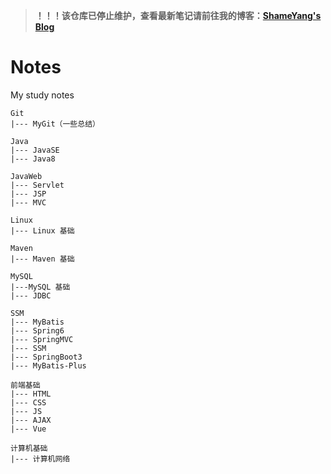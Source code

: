 > **！！！该仓库已停止维护，查看最新笔记请前往我的博客：[ShameYang's Blog](https://shameyang.vip)**

# Notes

My study notes

```
Git
|--- MyGit（一些总结）

Java
|--- JavaSE
|--- Java8

JavaWeb
|--- Servlet
|--- JSP
|--- MVC

Linux
|--- Linux 基础

Maven
|--- Maven 基础

MySQL
|---MySQL 基础
|--- JDBC

SSM
|--- MyBatis
|--- Spring6
|--- SpringMVC
|--- SSM
|--- SpringBoot3
|--- MyBatis-Plus

前端基础
|--- HTML
|--- CSS		
|--- JS
|--- AJAX
|--- Vue

计算机基础
|--- 计算机网络
```
